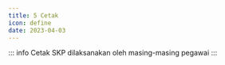 ```yaml
---
title: 5 Cetak
icon: define
date: 2023-04-03
---
```


::: info
Cetak SKP dilaksanakan oleh masing-masing pegawai
:::
